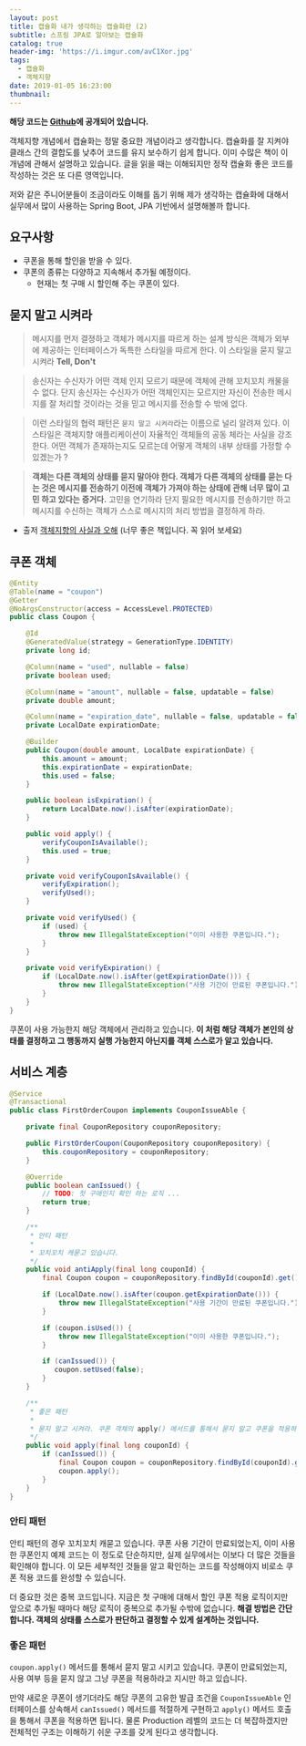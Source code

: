 ```yaml
---
layout: post
title: 캡슐화 내가 생각하는 캡슐화란 (2)
subtitle: 스프링 JPA로 알아보는 캡슐화
catalog: true
header-img: 'https://i.imgur.com/avC1Xor.jpg'
tags:
  - 캡슐화
  - 객체지향
date: 2019-01-05 16:23:00
thumbnail:
---
```



**해당 코드는 [Github](https://github.com/cheese10yun/blog-sample/tree/master/encapsulation#%EB%82%B4%EA%B0%80-%EC%83%9D%EA%B0%81%ED%95%98%EB%8A%94-%EC%BA%A1%EC%8A%90%ED%99%94%EB%9E%80-2)에 공개되어 있습니다.**

객체지향 개념에서 캡슐화는 정말 중요한 개념이라고 생각합니다. 캡슐화를 잘 지켜야 클래스 간의 결합도를 낮추어 코드를 유지 보수하기 쉽게 합니다. 이미 수많은 책이 이 개념에 관해서 설명하고 있습니다. 글을 읽을 때는 이해되지만 정작 캡슐화 좋은 코드를 작성하는 것은 또 다른 영역입니다.

저와 같은 주니어분들이 조금이라도 이해를 돕기 위해 제가 생각하는 캡슐화에 대해서 실무에서 많이 사용하는 Spring Boot, JPA 기반에서 설명해볼까 합니다.


## 요구사항 
* 쿠폰을 통해 할인을 받을 수 있다.
* 쿠폰의 종류는 다양하고 지속해서 추가될 예정이다.
  * 현재는 첫 구매 시 할인해 주는 쿠폰이 있다.



## 묻지 말고 시켜라
> 메시지를 먼저 결졍하고 객체가 메시지를 따르게 하는 설계 방식은 객체가 외부에 제공하는 인터페이스가 독특한 스타일을 따르게 한다. 이 스타일을 묻지 말고 시켜라 **Tell, Don't**

> 송신자는 수신자가 어떤 객체 인지 모르기 때문에 객체에 관해 꼬치꼬치 캐물을 수 없다. 단지 송신자는 수신자가 어떤 객체인지는 모르지만 자신이 전송한 메시지를 잘 처리할 것이라는 것을 믿고 메시지를 전송할 수 밖에 없다.

> 이런 스타일의 협력 패턴은 `묻지 말고 시켜라`라는 이름으로 널리 알려져 있다. 이 스타일은 객체지향 애플리케이션이 자율적인 객체들의 공동 체라는 사실을 강조한다. 어떤 객체가 존재하는지도 모르는데 어떻게 객체의 내부 상태를 가정할 수 있겠는가 ?

> **객체는 다른 객체의 상태를 묻지 말아야 한다. 객체가 다른 객체의 상태를 묻는 다는 것은 메시지를 전송하기 이전에 객체가 가져야 하는 상태에 관해 너무 많이 고민 하고 있다는 증거다.** 고민을 연기하라 단지 필요한 메시지를 전송하기만 하고 메시지를 수신하는 객체가 스스로 메시지의 처리 방법을 결정하게 하라.

* 출저 [객체지향의 사실과 오해](http://www.yes24.co.kr/24/goods/18249021) (너무 좋은 책입니다. 꼭 읽어 보세요)


## 쿠폰 객체
```java
@Entity
@Table(name = "coupon")
@Getter
@NoArgsConstructor(access = AccessLevel.PROTECTED)
public class Coupon {

    @Id
    @GeneratedValue(strategy = GenerationType.IDENTITY)
    private long id;

    @Column(name = "used", nullable = false)
    private boolean used;

    @Column(name = "amount", nullable = false, updatable = false)
    private double amount;

    @Column(name = "expiration_date", nullable = false, updatable = false)
    private LocalDate expirationDate;

    @Builder
    public Coupon(double amount, LocalDate expirationDate) {
        this.amount = amount;
        this.expirationDate = expirationDate;
        this.used = false;
    }

    public boolean isExpiration() {
        return LocalDate.now().isAfter(expirationDate);
    }

    public void apply() {
        verifyCouponIsAvailable();
        this.used = true;
    }

    private void verifyCouponIsAvailable() {
        verifyExpiration();
        verifyUsed();
    }

    private void verifyUsed() {
        if (used) {
            throw new IllegalStateException("이미 사용한 쿠폰입니다.");
        }
    }

    private void verifyExpiration() {
        if (LocalDate.now().isAfter(getExpirationDate())) {
            throw new IllegalStateException("사용 기간이 만료된 쿠폰입니다.");
        }
    }
}
```
쿠폰이 사용 가능한지 해당 객체에서 관리하고 있습니다. **이 처럼 해당 객체가 본인의 상태를 결정하고 그 행동까지 실행 가능한지 아닌지를 객체 스스로가 알고 있습니다.**

## 서비스 계층

```java
@Service
@Transactional
public class FirstOrderCoupon implements CouponIssueAble {

    private final CouponRepository couponRepository;

    public FirstOrderCoupon(CouponRepository couponRepository) {
        this.couponRepository = couponRepository;
    }

    @Override
    public boolean canIssued() {
        // TODO: 첫 구매인지 확인 하는 로직 ...
        return true;
    }

    /**
     * 안티 패턴
     *
     * 꼬치꼬치 캐묻고 있습니다.
     */
    public void antiApply(final long couponId) {
        final Coupon coupon = couponRepository.findById(couponId).get();

        if (LocalDate.now().isAfter(coupon.getExpirationDate())) {
            throw new IllegalStateException("사용 기간이 만료된 쿠폰입니다.");
        }

        if (coupon.isUsed()) {
            throw new IllegalStateException("이미 사용한 쿠폰입니다.");
        }

        if (canIssued()) {
           coupon.setUsed(false);
        }
    }

    /**
     * 좋은 패턴
     *
     * 묻지 말고 시켜라. 쿠폰 객체의 apply() 메서드를 통해서 묻지 말고 쿠폰을 적용하고 있습니다.
     */
    public void apply(final long couponId) {
        if (canIssued()) {
            final Coupon coupon = couponRepository.findById(couponId).get();
            coupon.apply();
        }
    }    
}
```

### 안티 패턴
안티 패턴의 경우 꼬치꼬치 캐묻고 있습니다. 쿠폰 사용 기간이 만료되었는지, 이미 사용한 쿠폰인지 예제 코드는 이 정도로 단순하지만, 실제 실무에서는 이보다 더 많은 것들을 확인해야 합니다. 이 모든 세부적인 것들을 알고 확인하는 코드를 작성해야지 비로소 쿠폰 적용 코드를 완성할 수 있습니다.

더 중요한 것은 중복 코드입니다. 지금은 첫 구매에 대해서 할인 쿠폰 적용 로직이지만 앞으로 추가될 때마다 해당 로직이 중복으로 추가될 수밖에 없습니다. **해결 방법은 간단합니다. 객체의 상태를 스스로가 판단하고 결정할 수 있게 설계하는 것입니다.** 

### 좋은 패턴
`coupon.apply()` 메서드를 통해서 묻지 말고 시키고 있습니다. 쿠폰이 만료되었는지, 사용 여부 등을 묻지 않고 그냥 쿠폰을 적용하라고 지시만 하고 있습니다.

만약 새로운 쿠폰이 생기더라도 해당 쿠폰의 고유한 발급 조건을 `CouponIssueAble` 인터페이스를 상속해서 `canIssued()` 메서드를 적절하게 구현하고 `apply()` 메서드 호출을 통해서 쿠폰을 적용하면 됩니다. 물론 Production 레벨의 코드는 더 복잡하겠지만 전체적인 구조는 이해하기 쉬운 구조를 갖게 된다고 생각합니다.